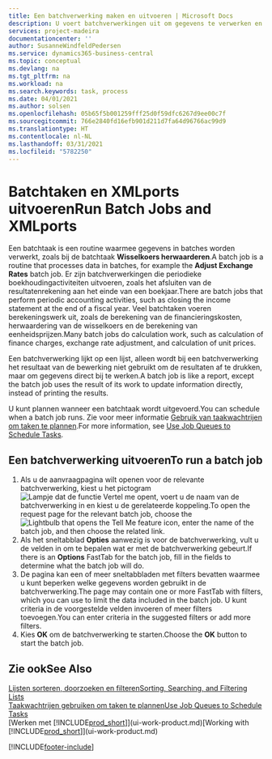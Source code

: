 ```yaml
---
title: Een batchverwerking maken en uitvoeren | Microsoft Docs
description: U voert batchverwerkingen uit om gegevens te verwerken en gegevens bij te werken om bijvoorbeeld periodieke boekhoudactiviteiten uit te voeren en berekeningen uit te voeren.
services: project-madeira
documentationcenter: ''
author: SusanneWindfeldPedersen
ms.service: dynamics365-business-central
ms.topic: conceptual
ms.devlang: na
ms.tgt_pltfrm: na
ms.workload: na
ms.search.keywords: task, process
ms.date: 04/01/2021
ms.author: solsen
ms.openlocfilehash: 05b65f5b001259fff25d0f59dfc6267d9ee00c7f
ms.sourcegitcommit: 766e2840fd16efb901d211d7fa64d96766ac99d9
ms.translationtype: HT
ms.contentlocale: nl-NL
ms.lasthandoff: 03/31/2021
ms.locfileid: "5782250"
---
```

# <a name="run-batch-jobs-and-xmlports"></a><span data-ttu-id="2c5c9-103">Batchtaken en XMLports uitvoeren</span><span class="sxs-lookup"><span data-stu-id="2c5c9-103">Run Batch Jobs and XMLports</span></span>
<span data-ttu-id="2c5c9-104">Een batchtaak is een routine waarmee gegevens in batches worden verwerkt, zoals bij de batchtaak **Wisselkoers herwaarderen**.</span><span class="sxs-lookup"><span data-stu-id="2c5c9-104">A batch job is a routine that processes data in batches, for example the **Adjust Exchange Rates** batch job.</span></span> <span data-ttu-id="2c5c9-105">Er zijn batchverwerkingen die periodieke boekhoudingactiviteiten uitvoeren, zoals het afsluiten van de resultatenrekening aan het einde van een boekjaar.</span><span class="sxs-lookup"><span data-stu-id="2c5c9-105">There are batch jobs that perform periodic accounting activities, such as closing the income statement at the end of a fiscal year.</span></span> <span data-ttu-id="2c5c9-106">Veel batchtaken voeren berekeningswerk uit, zoals de berekening van de financieringskosten, herwaardering van de wisselkoers en de berekening van eenheidsprijzen.</span><span class="sxs-lookup"><span data-stu-id="2c5c9-106">Many batch jobs do calculation work, such as calculation of finance charges, exchange rate adjustment, and calculation of unit prices.</span></span>

<span data-ttu-id="2c5c9-107">Een batchverwerking lijkt op een lijst, alleen wordt bij een batchverwerking het resultaat van de bewerking niet gebruikt om de resultaten af te drukken, maar om gegevens direct bij te werken.</span><span class="sxs-lookup"><span data-stu-id="2c5c9-107">A batch job is like a report, except the batch job uses the result of its work to update information directly, instead of printing the results.</span></span>

<span data-ttu-id="2c5c9-108">U kunt plannen wanneer een batchtaak wordt uitgevoerd.</span><span class="sxs-lookup"><span data-stu-id="2c5c9-108">You can schedule when a batch job runs.</span></span> <span data-ttu-id="2c5c9-109">Zie voor meer informatie [Gebruik van taakwachtrijen om taken te plannen](admin-job-queues-schedule-tasks.md).</span><span class="sxs-lookup"><span data-stu-id="2c5c9-109">For more information, see [Use Job Queues to Schedule Tasks](admin-job-queues-schedule-tasks.md).</span></span>

## <a name="to-run-a-batch-job"></a><span data-ttu-id="2c5c9-110">Een batchverwerking uitvoeren</span><span class="sxs-lookup"><span data-stu-id="2c5c9-110">To run a batch job</span></span>
1. <span data-ttu-id="2c5c9-111">Als u de aanvraagpagina wilt openen voor de relevante batchverwerking, kiest u het pictogram ![Lampje dat de functie Vertel me opent](media/ui-search/search_small.png "Vertel me wat u wilt doen"), voert u de naam van de batchverwerking in en kiest u de gerelateerde koppeling.</span><span class="sxs-lookup"><span data-stu-id="2c5c9-111">To open the request page for the relevant batch job, choose the ![Lightbulb that opens the Tell Me feature](media/ui-search/search_small.png "Tell me what you want to do") icon, enter the name of the batch job, and then choose the related link.</span></span>
2. <span data-ttu-id="2c5c9-112">Als het sneltabblad **Opties** aanwezig is voor de batchverwerking, vult u de velden in om te bepalen wat er met de batchverwerking gebeurt.</span><span class="sxs-lookup"><span data-stu-id="2c5c9-112">If there is an **Options** FastTab for the batch job, fill in the fields to determine what the batch job will do.</span></span>
3. <span data-ttu-id="2c5c9-113">De pagina kan een of meer sneltabbladen met filters bevatten waarmee u kunt beperken welke gegevens worden gebruikt in de batchverwerking.</span><span class="sxs-lookup"><span data-stu-id="2c5c9-113">The page may contain one or more FastTab with filters, which you can use to limit the data included in the batch job.</span></span> <span data-ttu-id="2c5c9-114">U kunt criteria in de voorgestelde velden invoeren of meer filters toevoegen.</span><span class="sxs-lookup"><span data-stu-id="2c5c9-114">You can enter criteria in the suggested filters or add more filters.</span></span>
4. <span data-ttu-id="2c5c9-115">Kies **OK** om de batchverwerking te starten.</span><span class="sxs-lookup"><span data-stu-id="2c5c9-115">Choose the **OK** button to start the batch job.</span></span>

## <a name="see-also"></a><span data-ttu-id="2c5c9-116">Zie ook</span><span class="sxs-lookup"><span data-stu-id="2c5c9-116">See Also</span></span>
[<span data-ttu-id="2c5c9-117">Lijsten sorteren, doorzoeken en filteren</span><span class="sxs-lookup"><span data-stu-id="2c5c9-117">Sorting, Searching, and Filtering Lists</span></span>](ui-enter-criteria-filters.md)  
[<span data-ttu-id="2c5c9-118">Taakwachtrijen gebruiken om taken te plannen</span><span class="sxs-lookup"><span data-stu-id="2c5c9-118">Use Job Queues to Schedule Tasks</span></span>](admin-job-queues-schedule-tasks.md)  
<span data-ttu-id="2c5c9-119">[Werken met [!INCLUDE[prod_short](includes/prod_short.md)]](ui-work-product.md)</span><span class="sxs-lookup"><span data-stu-id="2c5c9-119">[Working with [!INCLUDE[prod_short](includes/prod_short.md)]](ui-work-product.md)</span></span>


[!INCLUDE[footer-include](includes/footer-banner.md)]
